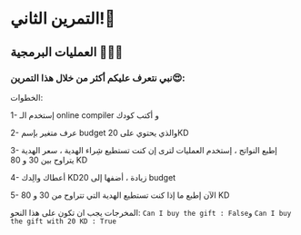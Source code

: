 # التمرين الثاني!🌟
## العمليات البرمجية 👨🏻‍💻
### نبي نتعرف عليكم أكثر من خلال هذا التمرين😍:
الخطوات: 

1- إستخدم الـ online compiler و أكتب كودك

2- عرف متغير بإسم budget والذي يحتوي على 20KD

3- إطبع النواتج ، إستخدم العمليات لترى إن كنت تستطيع شِراء الهدية ، سعر الهدية يتراوح بين 30 و 80 KD

4- أعطاك والِدك KD20 زيادة ، أضفها إلى budget

5- الآن إطبع ما إذا كنت تستطيع الهدية التي تتراوح من 30 و 80 KD

المخرجات يجب ان تكون على هذا النحو:
                                                                                                                                                                                ```
                                                                                                                                                         Can I buy the gift : False
                                                                                                                                                                                ```و
                                                                                                                                                                                ```
                                                                                                                                               Can I buy the gift with 20 KD : True
                                                                                                                                                                                ```
